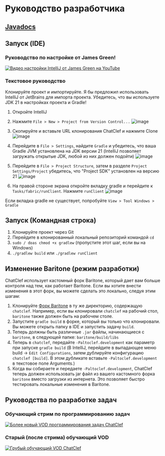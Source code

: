 # Руководство разработчика

## [Javadocs](https://gaucho-matrero.github.io/altoclef/)

## Запуск (IDE)

### Руководство по настройке от James Green!

[![Видео настройки IntelliJ от James Green на YouTube](https://img.youtube.com/vi/zZ1upxZ43Sg/0.jpg)](https://www.youtube.com/watch?v=zZ1upxZ43Sg)

### Текстовое руководство

Клонируйте проект и импортируйте. Я бы предложил использовать IntelliJ от JetBrains для импорта проекта. Убедитесь, что вы используете JDK 21 в настройках проекта и Gradle!

1) Откройте IntelliJ
2) Нажмите `File > New > Project from Version Control...` ![image](https://user-images.githubusercontent.com/13367955/146222866-42fa307b-016e-40a6-98bc-6e2428cde2dc.png)

3) Скопируйте и вставьте URL клонирования ChatClef и нажмите Clone ![image](https://user-images.githubusercontent.com/13367955/146223264-0cc436c0-4c08-4adc-b948-0ca3da4fbd6f.png)
4) Перейдите в `File > Settings`, найдите `Gradle` и убедитесь, что ваша Gradle JVM установлена на JDK версии 21 (IntelliJ позволяет загружать открытые JDK, любой из них должен подойти) ![image](https://user-images.githubusercontent.com/13367955/146223463-2cfe8671-5504-430f-93d4-bb5312b2b540.png)
5) Перейдите в `File > Project Structure`, затем в разделе `Project Settings/Project` убедитесь, что "Project SDK" установлен на версию 21 ![image](https://user-images.githubusercontent.com/13367955/146223634-dc4d9eb3-293a-4e70-b5fa-29f44145e02c.png)
6) На правой стороне экрана откройте вкладку gradle и перейдите к `Tasks/fabric/runClient`. Нажмите `runClient` ![image](https://user-images.githubusercontent.com/13367955/146223786-243c63e9-790f-48d7-b627-4e9191a84f22.png)

Если вкладка gradle не существует, попробуйте `View > Tool Windows > Gradle`

## Запуск (Командная строка)

1) Клонируйте проект через Git
2) Перейдите в клонированный локальный репозиторий командой `cd`
3) `sudo / doas chmod +x gradlew` (пропустите этот шаг, если вы на Windows)
4) `./gradlew build` или `./gradlew runClient`

## Изменение Baritone (режим разработки)

ChatClef использует кастомный форк Baritone, который дает вам больше контроля над тем, как работает Baritone.
Если вы хотите внести изменения в этот форк, вы можете сделать это локально, следуя этим шагам:

1) Клонируйте [Форк Baritone](https://github.com/gaucho-matrero/baritone) в ту же директорию, содержащую `chatclef`.
   Например, если вы клонировали `chatclef` на рабочий стол, `baritone` также должен быть на рабочем столе.
2) Запустите `gradle build` в форке, который вы только что клонировали. Вы можете открыть папку в IDE и запустить задачу `build`.
3) Теперь должны быть различные `.jar` файлы, начинающиеся с `baritone`, в следующей папке: `baritone/build/libs`
4) Теперь в `chatclef`, передайте `-Paltoclef.development` как параметр при запуске `gradle build`
   (В IntelliJ, перейдите в выпадающее меню build -> `Edit Configurations`, затем дублируйте конфигурацию `chatclef [build]`.
   В этом дубликате вставьте `-Paltoclef.development` в текстовое поле Arguments.)
5) Когда вы собираете и передаете `-Paltoclef.development`, ChatClef теперь должен использовать jar файл из
   вашего кастомного форка `baritone` вместо загрузки из интернета. Это позволяет быстро тестировать локальные изменения в Baritone.

## Руководства по разработке задач

### Обучающий стрим по программированию задач

[![Более новый VOD программирования задач ChatClef](https://img.youtube.com/vi/uROEqwyzn3o/0.jpg)](https://www.youtube.com/watch?v=uROEqwyzn3o)

### Старый (после стрима) обучающий VOD

[![Грубый обучающий VOD ChatClef](https://img.youtube.com/vi/giBjHDZ7HvY/0.jpg)](https://www.youtube.com/watch?v=giBjHDZ7HvY)